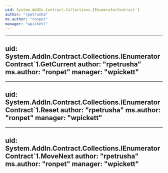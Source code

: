 ```yaml
---
uid: System.AddIn.Contract.Collections.IEnumeratorContract`1
author: "rpetrusha"
ms.author: "ronpet"
manager: "wpickett"
---
```


---
uid: System.AddIn.Contract.Collections.IEnumeratorContract`1.GetCurrent
author: "rpetrusha"
ms.author: "ronpet"
manager: "wpickett"
---

---
uid: System.AddIn.Contract.Collections.IEnumeratorContract`1.Reset
author: "rpetrusha"
ms.author: "ronpet"
manager: "wpickett"
---

---
uid: System.AddIn.Contract.Collections.IEnumeratorContract`1.MoveNext
author: "rpetrusha"
ms.author: "ronpet"
manager: "wpickett"
---
